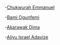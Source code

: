 -[Chukwurah Emmanuel](https://github.com/emmanuerl)

-[Bami Ogunfemi](https://github.com/bamiogunfemi)

-[Akarawak Dima](https://github.com/Shiroiii)

-[Aliyu Israel Adavize](https://github.com/AdavizeTheFirst)

